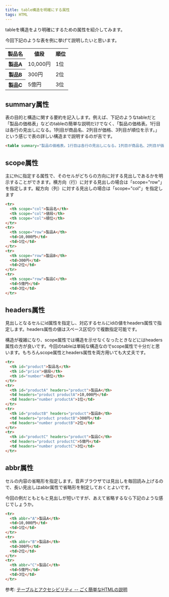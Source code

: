 ```yaml
---
title: table構造を明確にする属性
tags: HTML
---
```


tableを構造をより明確にするための属性を紹介してみます。

今回下記のような表を例に挙げて説明したいと思います。

<table summary="製品の価格表。1行目は各行の見出しになる。1列目が商品名、2列目が価格、3列目が順位を示す。">
<tr>
	<th scope="col" id="product">製品名</th>
	<th scope="col" id="price">値段</th>
	<th scope="col" id="number">順位</th>
</tr>
<tr>
	<th scope="row" id="productA" headers="product" abbr="A">製品A</th>
	<td headers="product productA">10,000円</td>
	<td headers="number productA">1位</td>
</tr>
<tr>
	<th scope="row" id="productB" headers="product" abbr="B">製品B</th>
	<td headers="product productB">300円</td>
	<td headers="number productB">2位</td>
</tr>
<tr>
	<th scope="row" id="productC" headers="product" abbr="C">製品C</th>
	<td headers="product productC">5億円</td>
	<td headers="number productC">3位</td>
</tr>
</table>

summary属性
--------------------

表の目的と構造に関する要約を記入します。例えば、下記のようなtableだと「製品の価格表」などのtableの簡単な説明だけでなく、「製品の価格表。1行目は各行の見出しになる。1列目が商品名、2列目が価格、3列目が順位を示す。」という感じで表の詳しい構造まで説明するのが吉です。

```html
<table summary="製品の価格表。1行目は各行の見出しになる。1列目が商品名、2列目が価格、3列目が順位を示す。">
```

scope属性
-------------------

主にthに指定する属性で、そのセルがどちらの方向に対する見出しであるかを明示することができます。横方向（行）に対する見出しの場合は「scope="row"」を指定します。縦方向（列）に対する見出しの場合は「scope="col"」を指定します

```html
<tr>
  <th scope="col">製品名</th>
  <th scope="col">値段</th>
  <th scope="col">順位</th>
</tr>
<tr>
  <th scope="row">製品A</th>
  <td>10,000円</td>
  <td>1位</td>
</tr>
<tr>
  <th scope="row">製品B</th>
  <td>300円</td>
  <td>2位</td>
</tr>
<tr>
  <th scope="row">製品C</th>
  <td>5億円</td>
  <td>3位</td>
</tr>
```

headers属性
-------------------

見出しとなるセルにid属性を指定し、対応するセルにidの値をheaders属性で指定します。headers属性の値はスペース区切りで複数指定可能です。

構造が複雑になり、scope属性では構造を示せなくなったときなどにはheaders属性の方が良いです。今回のtableは単純な構造なのでscope属性で十分だと思います。もちろんscope属性とheaders属性を両方用いても大丈夫です。

```html
<tr>
  <th id="product">製品名</th>
  <th id="price">値段</th>
  <th id="number">順位</th>
</tr>
<tr>
  <th id="productA" headers="product">製品A</th>
  <td headers="product productA">10,000円</td>
  <td headers="number productA">1位</td>
</tr>
<tr>
  <th id="productB" headers="product">製品B</th>
  <td headers="product productB">300円</td>
  <td headers="number productB">2位</td>
</tr>
<tr>
  <th id="productC" headers="product">製品C</th>
  <td headers="product productC">5億円</td>
  <td headers="number productC">3位</td>
</tr>
```

abbr属性
-------------------

セルの内容の省略形を指定します。音声ブラウザでは見出しを毎回読み上げるので、長い見出しはabbr属性で省略形を制定しておくとよいです。

今回の例だともともと見出しが短いですが、あえて省略するなら下記のような感じでしょうか。

```html
<tr>
  <th abbr="A">製品A</th>
  <td>10,000円</td>
  <td>1位</td>
</tr>
<tr>
  <th abbr="B">製品B</th>
  <td>300円</td>
  <td>2位</td>
</tr>
<tr>
  <th abbr="C">製品C</th>
  <td>5億円</td>
  <td>3位</td>
</tr>
```

参考: [テーブルとアクセシビリティ -- ごく簡単なHTMLの説明](http://www.kanzaki.com/docs/html/tbl-access.html)
